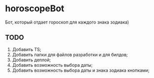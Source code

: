 # horoscopeBot
Бот, который отдает гороскоп для каждого знака зодиака)

## TODO
1) Добавить TS;
2) Добавить папки для файлов разработки и для билдов;
3) Добавить деплой;
4) Добавить возможность выбора даты;
5) Добавить возможность выбора даты и знака зодиака кнопками;

